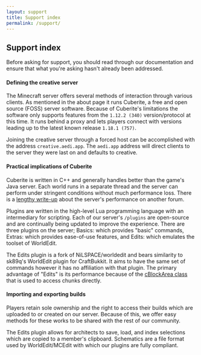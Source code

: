 ```yaml
---
layout: support
title: Support index
permalink: /support/
---
```


<section id="supportIndex">
	<div class="page-header">
		<h1>Support index</h1>
	</div>
	<p>Before asking for support, you should read through our documentation and ensure that what you're asking hasn't already been addressed.</p>
	<h4>Defining the creative server</h4>
	<p>The Minecraft server offers several methods of interaction through various clients.  As mentioned in the about page it runs Cuberite, a free and open source (FOSS) server software.  Because of Cuberite's limitations the software only supports features from the <code>1.12.2 (340)</code> version/protocol at this time.  It runs behind a proxy and lets players connect with versions leading up to the latest known release <code>1.18.1 (757)</code>.</p>
	<p>Joining the creative server through a forced host can be accomplished with the address <code>creative.aedi.app</code>.  The <code>aedi.app</code> address will direct clients to the server they were last on and defaults to creative.</p>
	<h4>Practical implications of Cuberite</h4>
	<p>Cuberite is written in C++ and generally handles better than the game's Java server.  Each world runs in a separate thread and the server can perform under stringent conditions without much performance loss.  There is a <a href="https://forum.cuberite.org/thread-1888.html" target="_blank">lengthy write-up</a> about the server's performance on another forum.</p>
	<p>Plugins are written in the high-level Lua programming language with an intermediary for scripting.  Each of our server's <code>/plugins</code> are open-source and are continually being updated to improve the experience. There are three plugins on the server; Basics: which provides "basic" commands, Extras: which provides ease-of-use features, and Edits: which emulates the toolset of WorldEdit.</p>
	<p>The Edits plugin is a fork of NiLSPACE/worldedit and bears similarity to sk89q's WorldEdit plugin for CraftBukkit.  It aims to have the same set of commands however it has no affiliation with that plugin.  The primary advantage of "Edits" is its performance because of the <a href="https://api.cuberite.org/cBlockArea.html" target="_blank">cBlockArea class</a> that is used to access chunks directly.</p>
	<h4>Importing and exporting builds</h4>
	<p>Players retain sole ownership and the right to access their builds which are uploaded to or created on our server.  Because of this, we offer easy methods for these works to be shared with the rest of our community.</p>
	<p>The Edits plugin allows for architects to save, load, and index selections which are copied to a member's clipboard. Schematics are a file format used by WorldEdit/MCEdit with which our plugins are fully compliant.</p>
</section>
